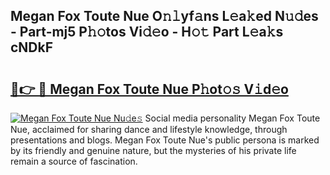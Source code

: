 ## Megan Fox Toute Nue O𝚗𝚕yf𝚊ns L𝚎a𝚔ed N𝚞𝚍es - Part-mj5 P𝚑𝚘tos Vi𝚍𝚎o - H𝚘𝚝 Part L𝚎a𝚔s cNDkF

# <h2><a href="http://kf08khw.oniu.top/?m=Megan+Fox+Toute+Nue">🔗👉 🔴 Megan Fox Toute Nue P𝚑ot𝚘𝚜 V𝚒d𝚎o</a></h2>

[![Megan Fox Toute Nue Nu𝚍e𝚜](https://i.imgur.com/0qMVB7G.gif)](http://kf08khw.oniu.top/?m=Megan+Fox+Toute+Nue)
Social media personality Megan Fox Toute Nue, acclaimed for sharing dance and lifestyle knowledge, through presentations and blogs. Megan Fox Toute Nue's public persona is marked by its friendly and genuine nature, but the mysteries of his private life remain a source of fascination.  
